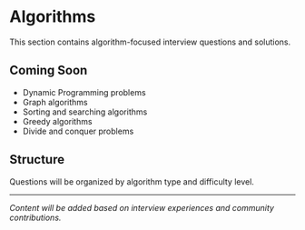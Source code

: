# Algorithms

This section contains algorithm-focused interview questions and solutions.

## Coming Soon
- Dynamic Programming problems
- Graph algorithms
- Sorting and searching algorithms
- Greedy algorithms
- Divide and conquer problems

## Structure
Questions will be organized by algorithm type and difficulty level.

---
*Content will be added based on interview experiences and community contributions.*
